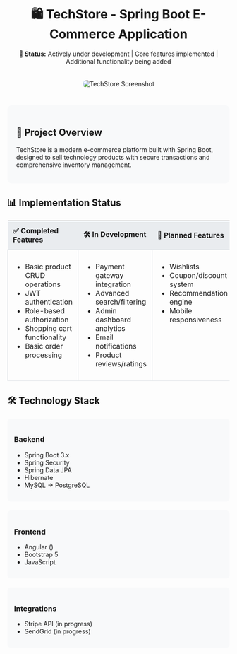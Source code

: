 <div align="center">
  <h1>🛍️ TechStore - Spring Boot E-Commerce Application</h1>
  <p><strong>🚧 Status:</strong> Actively under development | Core features implemented | Additional functionality being added</p>
  
  <img src="https://via.placeholder.com/800x400?text=TechStore+Screenshot" alt="TechStore Screenshot" style="border-radius: 10px; margin: 20px 0;">
</div>

<div style="background: #f8f9fa; padding: 20px; border-radius: 10px; margin: 20px 0;">
  <h2>🌟 Project Overview</h2>
  <p>TechStore is a modern e-commerce platform built with Spring Boot, designed to sell technology products with secure transactions and comprehensive inventory management.</p>
</div>

<h2>📊 Implementation Status</h2>

<table style="width: 100%; border-collapse: collapse; margin: 20px 0;">
  <tr style="background: #e9ecef;">
    <th style="padding: 12px; text-align: left; width: 30%;">✅ Completed Features</th>
    <th style="padding: 12px; text-align: left; width: 30%;">🛠 In Development</th>
    <th style="padding: 12px; text-align: left; width: 30%;">📅 Planned Features</th>
  </tr>
  <tr>
    <td style="padding: 12px; vertical-align: top; border: 1px solid #dee2e6;">
      <ul>
        <li>Basic product CRUD operations</li>
        <li>JWT authentication</li>
        <li>Role-based authorization</li>
        <li>Shopping cart functionality</li>
        <li>Basic order processing</li>
      </ul>
    </td>
    <td style="padding: 12px; vertical-align: top; border: 1px solid #dee2e6;">
      <ul>
        <li>Payment gateway integration</li>
        <li>Advanced search/filtering</li>
        <li>Admin dashboard analytics</li>
        <li>Email notifications</li>
        <li>Product reviews/ratings</li>
      </ul>
    </td>
    <td style="padding: 12px; vertical-align: top; border: 1px solid #dee2e6;">
      <ul>
        <li>Wishlists</li>
        <li>Coupon/discount system</li>
        <li>Recommendation engine</li>
        <li>Mobile responsiveness</li>
      </ul>
    </td>
  </tr>
</table>

<h2>🛠️ Technology Stack</h2>

<div style="display: flex; flex-wrap: wrap; gap: 20px; margin: 20px 0;">
  <div style="flex: 1; min-width: 300px; background: #f8f9fa; padding: 15px; border-radius: 8px;">
    <h3>Backend</h3>
    <ul>
      <li>Spring Boot 3.x</li>
      <li>Spring Security</li>
      <li>Spring Data JPA</li>
      <li>Hibernate</li>
      <li>MySQL → PostgreSQL</li>
    </ul>
  </div>
  
  <div style="flex: 1; min-width: 300px; background: #f8f9fa; padding: 15px; border-radius: 8px;">
    <h3>Frontend</h3>
    <ul>
      <li>Angular ()</li>
      <li>Bootstrap 5</li>
      <li>JavaScript</li>
    </ul>
  </div>
  
  <div style="flex: 1; min-width: 300px; background: #f8f9fa; padding: 15px; border-radius: 8px;">
    <h3>Integrations</h3>
    <ul>
      <li>Stripe API (in progress)</li>
      <li>SendGrid (in progress)</li>
    </ul>
  </div>
</div>
